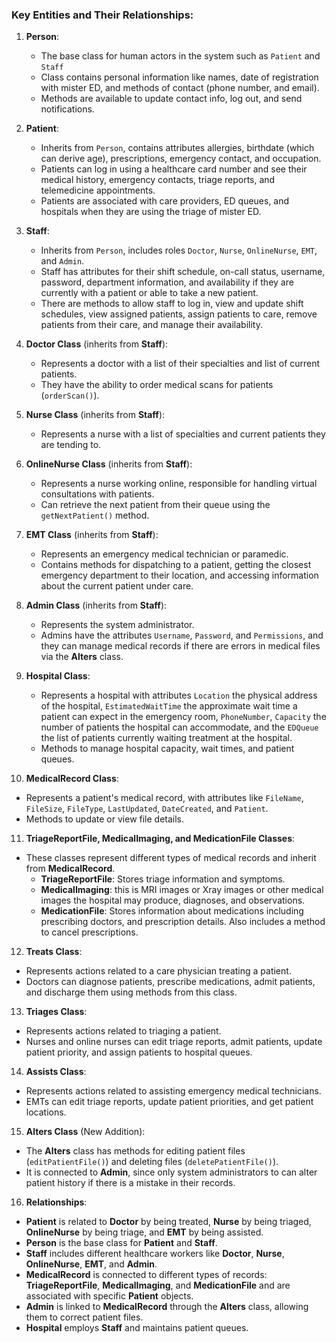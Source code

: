 ### **Key Entities and Their Relationships:**

1. **Person**: 
   - The base class for human actors in the system such as `Patient` and `Staff`
   - Class contains personal information like names,  date of registration with mister ED, and methods of contact (phone number, and email).
   - Methods are available to update contact info, log out, and send notifications.

2. **Patient**:
   - Inherits from `Person`, contains attributes allergies, birthdate (which can derive age), prescriptions, emergency contact, and occupation.
   - Patients can log in using a healthcare card number and see their medical history, emergency contacts, triage reports, and telemedicine appointments.
   - Patients are associated with care providers, ED queues, and hospitals when they are using the triage of mister ED.

3. **Staff**:
   - Inherits from `Person`, includes roles `Doctor`, `Nurse`, `OnlineNurse`, `EMT`, and `Admin`.
   - Staff has attributes for their shift schedule, on-call status, username, password, department information, and availability if they are currently with a patient or able to take a new patient.
   - There are methods to allow staff to log in, view and update shift schedules, view assigned patients, assign patients to care, remove patients from their care, and manage their availability.

4. **Doctor Class** (inherits from **Staff**):
   - Represents a doctor with a list of their specialties and list of current patients.
   - They have the ability to order medical scans for patients (`orderScan()`).

5. **Nurse Class** (inherits from **Staff**):
   - Represents a nurse with a list of specialties and current patients they are tending to.

6. **OnlineNurse Class** (inherits from **Staff**):
   - Represents a nurse working online, responsible for handling virtual consultations with patients.
   - Can retrieve the next patient from their queue using the `getNextPatient()` method.

7. **EMT Class** (inherits from **Staff**):
   - Represents an emergency medical technician or paramedic.
   - Contains methods for dispatching to a patient, getting the closest emergency department to their location, and accessing information about the current patient under care.

8. **Admin Class** (inherits from **Staff**):
   - Represents the system administrator.
   - Admins have the attributes `Username`, `Password`, and `Permissions`, and they can manage medical records if there are errors in medical files via the **Alters** class.

9. **Hospital Class**:
   - Represents a hospital with attributes `Location` the physical address of the hospital, `EstimatedWaitTime` the approximate wait time a patient can expect in the emergency room, `PhoneNumber`, `Capacity` the number of patients the hospital can accommodate, and the `EDQueue` the list of patients currently waiting treatment at the hospital.
   - Methods to manage hospital capacity, wait times, and patient queues.

10. **MedicalRecord Class**:
   - Represents a patient's medical record, with attributes like `FileName`, `FileSize`, `FileType`, `LastUpdated`, `DateCreated`, and `Patient`.
   - Methods to update or view file details.

11. **TriageReportFile, MedicalImaging, and MedicationFile Classes**:
   - These classes represent different types of medical records and inherit from **MedicalRecord**.
     - **TriageReportFile**: Stores triage information and symptoms.
     - **MedicalImaging**: this is MRI images or Xray images or other medical images the hospital may produce, diagnoses, and observations.
     - **MedicationFile**: Stores information about medications including prescribing doctors, and prescription details. Also includes a method to cancel prescriptions.

12. **Treats Class**:
   - Represents actions related to a care physician treating a patient.
   - Doctors can diagnose patients, prescribe medications, admit patients, and discharge them using methods from this class.

13. **Triages Class**:
   - Represents actions related to triaging a patient.
   - Nurses and online nurses can edit triage reports, admit patients, update patient priority, and assign patients to hospital queues.

14. **Assists Class**:
   - Represents actions related to assisting emergency medical technicians.
   - EMTs can edit triage reports, update patient priorities, and get patient locations.

15. **Alters Class** (New Addition):
   - The **Alters** class has methods for editing patient files (`editPatientFile()`) and deleting files (`deletePatientFile()`).
   - It is connected to **Admin**, since only system administrators to can alter patient history if there is a mistake in their records.

16. **Relationships**:
   - **Patient**  is related to **Doctor** by being treated, **Nurse**  by being triaged, **OnlineNurse** by being triage, and **EMT**  by being assisted.
   - **Person** is the base class for **Patient** and **Staff**.
   - **Staff** includes different healthcare workers like **Doctor**, **Nurse**, **OnlineNurse**, **EMT**, and **Admin**.
   - **MedicalRecord** is connected to different types of records: **TriageReportFile**, **MedicalImaging**, and **MedicationFile** and are associated with specific **Patient** objects.
   - **Admin** is linked to **MedicalRecord** through the **Alters** class, allowing them to correct patient files.
   - **Hospital** employs **Staff** and maintains patient queues.
